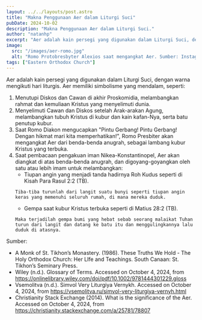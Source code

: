 ```yaml
---
layout: ../../layouts/post.astro
title: "Makna Penggunaan Aer dalam Liturgi Suci"
pubDate: 2024-10-02
description: "Makna Penggunaan Aer dalam Liturgi Suci."
author: "natanhp"
excerpt: "Aer adalah kain persegi yang digunakan dalam Liturgi Suci, dengan warna mengikuti hari liturgis."
image:
  src: "/images/aer-romo.jpg"
  alt: "Romo Protobresbyter Alexios saat mengangkat Aer. Sumber: Instagram @gerejaorthodox_solo"
tags: ["Eastern Orthodox Church"]
---
```


Aer adalah kain persegi yang digunakan dalam Liturgi Suci, dengan warna mengikuti hari liturgis. Aer memiliki simbolisme yang mendalam, seperti:

1. Menutupi Diskos dan Cawan di akhir Proskomidia, melambangkan rahmat dan kemuliaan Kristus yang menyelimuti dunia.
2. Menyelimuti Cawan dan Diskos setelah Arak-arakan Agung, melambangkan tubuh Kristus di kubur dan kain kafan-Nya, serta batu penutup kubur.
3. Saat Romo Diakon mengucapkan "Pintu Gerbang! Pintu Gerbang! Dengan hikmat mari kita memperhatikan!", Romo Presbiter akan mengangkat Aer dari benda-benda anugrah, sebagai lambang kubur Kristus yang terbuka.
4. Saat pembacaan pengakuan iman Nikea-Konstantinopel, Aer akan diangkat di atas benda-benda anugrah, dan digoyang-goyangkan oleh satu atau lebih imam untuk melambangkan:
    * Tiupan angin yang menjadi tanda hadirnya Roh Kudus seperti di Kisah Para Rasul 2:2 (TB).
    ```
    Tiba-tiba turunlah dari langit suatu bunyi seperti tiupan angin keras yang memenuhi seluruh rumah, di mana mereka duduk.
    ```
    * Gempa saat kubur Kristus terbuka seperti di Matius 28:2 (TB).
    ```
    Maka terjadilah gempa bumi yang hebat sebab seorang malaikat Tuhan turun dari langit dan datang ke batu itu dan menggulingkannya lalu duduk di atasnya.
    ```

Sumber:
- A Monk of St. Tikhon’s Monastery. (1986). These Truths We Hold - The Holy Orthodox Church: Her LIfe and Teachings. South Canaan: St. Tikhon’s Seminary Press.
- Wiley (n.d.). Glossary of Terms. Accessed on October 4, 2024, from https://onlinelibrary.wiley.com/doi/pdf/10.1002/9781444301229.gloss
- Vsemolitva (n.d.). Simvol Very Liturgiya Vernykh. Accessed on October 4, 2024, from https://vsemolitva.ru/simvol-very-liturgiya-vernyh.html
- Christianity Stack Exchange (2014). What is the significance of the Aer. Accessed on October 4, 2024, from https://christianity.stackexchange.com/a/25781/78807

